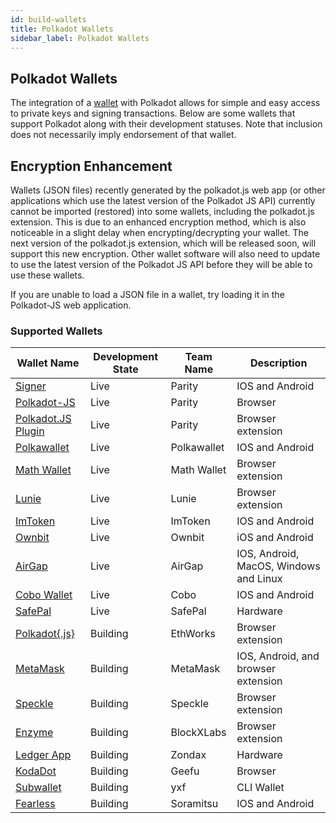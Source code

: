 ```yaml
---
id: build-wallets
title: Polkadot Wallets
sidebar_label: Polkadot Wallets
---
```


## Polkadot Wallets

The integration of a [wallet](https://wiki.polkadot.network/docs/en/glossary#wallet) with Polkadot
allows for simple and easy access to private keys and signing transactions. Below are some wallets
that support Polkadot along with their development statuses. Note that inclusion does not
necessarily imply endorsement of that wallet.

## Encryption Enhancement

Wallets (JSON files) recently generated by the polkadot.js web app (or other applications which use
the latest version of the Polkadot JS API) currently cannot be imported (restored) into some
wallets, including the polkadot.js extension. This is due to an enhanced encryption method, which is
also noticeable in a slight delay when encrypting/decrypting your wallet. The next version of the
polkadot.js extension, which will be released soon, will support this new encryption. Other wallet
software will also need to update to use the latest version of the Polkadot JS API before they will
be able to use these wallets.

If you are unable to load a JSON file in a wallet, try loading it in the Polkadot-JS web
application.

### Supported Wallets

| Wallet Name                                                        | Development State | Team Name   | Description                            |
| ------------------------------------------------------------------ | ----------------- | ----------- | -------------------------------------- |
| [Signer](https://www.parity.io/signer/)                            | Live              | Parity      | IOS and Android                        |
| [Polkadot-JS](https://polkadot.js.org/apps/#/accounts)             | Live              | Parity      | Browser                                |
| [Polkadot.JS Plugin](https://github.com/polkadot-js/extension)     | Live              | Parity      | Browser extension                      |
| [Polkawallet](https://polkawallet.io/)                             | Live              | Polkawallet | IOS and Android                        |
| [Math Wallet](https://www.mathwallet.org/kusama-wallet/en/)        | Live              | Math Wallet | Browser extension                      |
| [Lunie](https://lunie.io/)                                         | Live              | Lunie       | Browser extension                      |
| [ImToken](https://token.im/)                                       | Live              | ImToken     | IOS and Android                        |
| [Ownbit](https://ownbit.io/)                                       | Live              | Ownbit      | iOS and Android                        |
| [AirGap](https://airgap.it/)                                       | Live              | AirGap      | IOS, Android, MacOS, Windows and Linux |
| [Cobo Wallet](https://cobo.com/)                                   | Live              | Cobo        | IOS and Android                        |
| [SafePal](https://www.safepal.io/)                                 | Live              | SafePal     | Hardware                               |
| [Polkadot{.js}](https://github.com/EthWorks/extension)             | Building          | EthWorks    | Browser extension                      |
| [MetaMask](https://metamask.io/index.html)                         | Building          | MetaMask    | IOS, Android, and browser extension    |
| [Speckle](https://github.com/GetSpeckle/speckle-browser-extension) | Building          | Speckle     | Browser extension                      |
| [Enzyme](https://getenzyme.dev/)                                   | Building          | BlockXLabs  | Browser extension                      |
| [Ledger App](https://zondax.ch/kusama.html#overview)               | Building          | Zondax      | Hardware                               |
| [KodaDot](https://kodadot.netlify.app/#/accounts)                  | Building          | Geefu       | Browser                                |
| [Subwallet](https://github.com/yxf/subwallet)                      | Building          | yxf         | CLI Wallet                             |
| [Fearless](https://soramitsu.co.jp/fearless)                       | Building          | Soramitsu   | IOS and Android                        |
